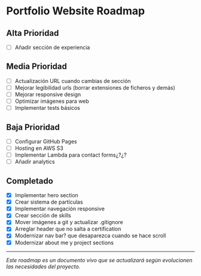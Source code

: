# Portfolio Website Roadmap

## Alta Prioridad

- [ ] Añadir sección de experiencia

## Media Prioridad
- [ ] Actualización URL cuando cambias de sección
- [ ] Mejorar legibilidad urls (borrar extensiones de ficheros y demás)
- [ ] Mejorar responsive design
- [ ] Optimizar imágenes para web
- [ ] Implementar tests básicos

## Baja Prioridad
- [ ] Configurar GitHub Pages
- [ ] Hosting en AWS S3
- [ ] Implementar Lambda para contact forms¿?¿?
- [ ] Añadir analytics

## Completado 
- [x] Implementar hero section
- [x] Crear sistema de partículas
- [x] Implementar navegación responsive
- [x] Crear sección de skills
- [x] Mover imágenes a git y actualizar .gitignore
- [x] Arreglar header que no salta a certification
- [x] Modernizar nav bar? que desaparezca cuando se hace scroll
- [x] Modernizar about me y project sections
---
*Este roadmap es un documento vivo que se actualizará según evolucionen las necesidades del proyecto.*
